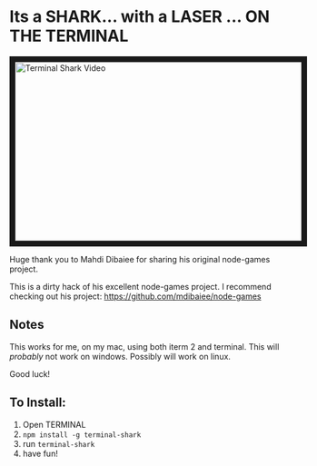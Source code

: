 # Its a SHARK... with a LASER ... ON THE TERMINAL

<a href="http://www.youtube.com/watch?feature=player_embedded&v=lNqhIBe_k8Q
" target="_blank"><img src="http://img.youtube.com/vi/lNqhIBe_k8Q/0.jpg" 
alt="Terminal Shark Video" width="560" height="315" border="10" frameborder="0" allowfullscreen /></a>

Huge thank you to Mahdi Dibaiee for sharing his original node-games project.

This is a dirty hack of his excellent node-games project.
I recommend checking out his project: https://github.com/mdibaiee/node-games

## Notes
This works for me, on my mac, using both iterm 2 and terminal.
This will _probably_ not work on windows.
Possibly will work on linux.

Good luck!

## To Install:

1.  Open TERMINAL
2.  `npm install -g terminal-shark`
3.  run `terminal-shark`
4.  have fun!

